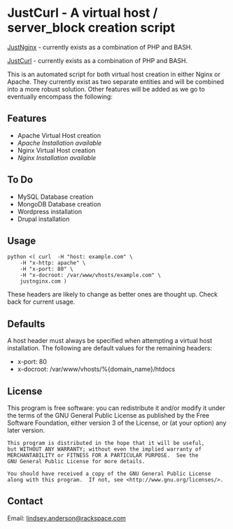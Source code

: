 JustCurl - A virtual host / server_block creation script
================================

[JustNginx](http://justnginx.com/) - currently exists as a combination of PHP and BASH.  

[JustCurl](http://justcurl.com/) - currently exists as a combination of PHP and BASH.  

This is an automated script for both virtual host creation in either Nginx or Apache. They currently exist as two separate entities and will be combined into a more robust solution.  Other features will be added as we go to eventually encompass the following:

Features
-------------------------
* Apache Virtual Host creation
 * _Apache Installation available_
* Nginx Virtual Host creation
 * _Nginx Installation available_

To Do
-------------------------
* MySQL Database creation
* MongoDB Database creation
* Wordpress installation
* Drupal installation


Usage 
-------------------------

	python <( curl 	-H "host: example.com" \
		-H "x-http: apache" \
		-H "x-port: 80" \
		-H "x-docroot: /var/www/vhosts/example.com" \
		justnginx.com )


These headers are likely to change as better ones are thought up.  Check back for current usage. 

Defaults
-------------------------

A host header must always be specified when attempting a virtual host installation.  The following are default values for the remaining headers:

* x-port:    80
* x-docroot: /var/www/vhosts/%{domain_name}/htdocs


License
-------------------------

This program is free software: you can redistribute it and/or modify
    it under the terms of the GNU General Public License as published by
    the Free Software Foundation, either version 3 of the License, or
    (at your option) any later version.

    This program is distributed in the hope that it will be useful,
    but WITHOUT ANY WARRANTY; without even the implied warranty of
    MERCHANTABILITY or FITNESS FOR A PARTICULAR PURPOSE.  See the
    GNU General Public License for more details.

    You should have received a copy of the GNU General Public License
    along with this program.  If not, see <http://www.gnu.org/licenses/>.


Contact
-------------------------

Email: lindsey.anderson@rackspace.com
